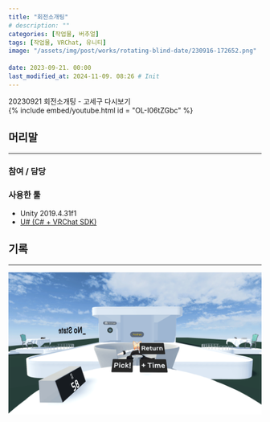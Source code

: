 ```yaml
---
title: "회전소개팅"
# description: ""
categories: [작업물, 버추얼]
tags: [작업물, VRChat, 유니티]
image: "/assets/img/post/works/rotating-blind-date/230916-172652.png"

date: 2023-09-21. 00:00
last_modified_at: 2024-11-09. 08:26 # Init
---
```


20230921 회전소개팅 - 고세구 다시보기  
{% include embed/youtube.html id = "OL-I06tZGbc" %}

## 머리말

---

### 참여 / 담당

### 사용한 툴

- Unity 2019.4.31f1
- [U# (C# + VRChat SDK)](https://udonsharp.docs.vrchat.com/)

## 기록

---

![230916-172652](/assets/img/post/works/rotating-blind-date/230916-172652.png)
